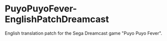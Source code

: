 # PuyoPuyoFever-EnglishPatchDreamcast
English translation patch for the Sega Dreamcast game "Puyo Puyo Fever".
